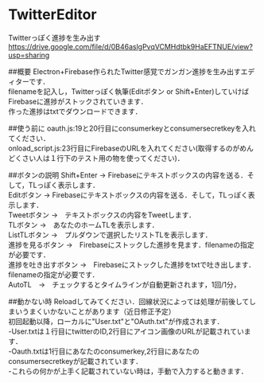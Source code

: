 TwitterEditor
====

Twitterっぽく進捗を生み出す  
<https://drive.google.com/file/d/0B46aslgPvqVCMHdtbk9HaEFTNUE/view?usp=sharing>  

##概要
Electron+Firebase作られたTwitter感覚でガンガン進捗を生み出すエディターです．  
filenameを記入し，Twitterっぽく執筆(Editボタン or Shift+Enter)していけばFirebaseに進捗がストックされていきます．  
作った進捗はtxtでダウンロードできます．  

##使う前に
oauth.js:19と20行目にconsumerkeyとconsumersecretkeyを入れてください．  
onload_script.js:23行目にFirebaseのURLを入れてください(取得するのがめんどくさい人は１行下のテスト用の物を使ってください)．  


##ボタンの説明
Shift+Enter → Firebaseにテキストボックスの内容を送る．そして，TLっぽく表示します．  
Editボタン →  Firebaseにテキストボックスの内容を送る．そして，TLっぽく表示します．  
Tweetボタン  →　テキストボックスの内容をTweetします．  
TLボタン →　あなたのホームTLを表示します．  
ListTLボタン →　プルダウンで選択したリストTLを表示します．  
進捗を見るボタン  →　Firebaseにストックした進捗を見ます．filenameの指定が必要です．  
進捗を吐き出すボタン  →　Firebaseにストックした進捗をtxtで吐き出します．filenameの指定が必要です．  
AutoTL　→　チェックするとタイムラインが自動更新されます，1回/1分，  


##動かない時
Reloadしてみてください．回線状況によっては処理が前後してしまいうまくいかないことがあります（近日修正予定）  
初回起動以降，ローカルに"User.txt"と"OAuth.txt"が作成されます．  
-User.txtは１行目にtwitterのID,2行目にアイコン画像のURLが記載されています．  
-Oauth.txtは1行目にあなたのconsumerkey,2行目にあなたのconsumersecretkeyが記載されています．  
-これらの何かが上手く記載されていない時は，手動で入力すると動きます．  
